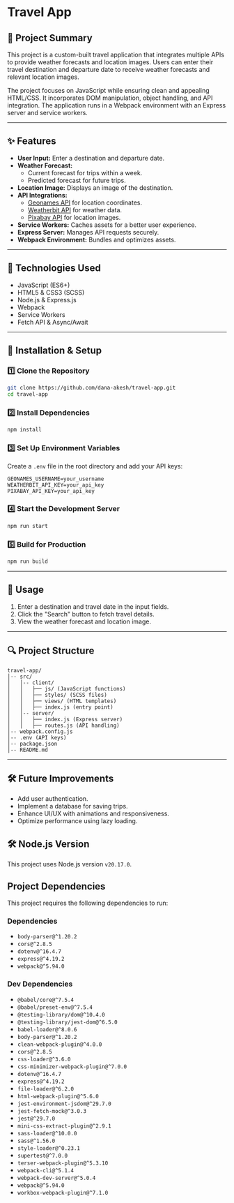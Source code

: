 # Travel App

## 📌 Project Summary

This project is a custom-built travel application that integrates multiple APIs to provide weather forecasts and location images. Users can enter their travel destination and departure date to receive weather forecasts and relevant location images.

The project focuses on JavaScript while ensuring clean and appealing HTML/CSS. It incorporates DOM manipulation, object handling, and API integration. The application runs in a Webpack environment with an Express server and service workers.

---

## ✨ Features

- **User Input:** Enter a destination and departure date.
- **Weather Forecast:**
  - Current forecast for trips within a week.
  - Predicted forecast for future trips.
- **Location Image:** Displays an image of the destination.
- **API Integrations:**
  - [Geonames API](http://www.geonames.org/) for location coordinates.
  - [Weatherbit API](https://www.weatherbit.io/) for weather data.
  - [Pixabay API](https://pixabay.com/api/docs/) for location images.
- **Service Workers:** Caches assets for a better user experience.
- **Express Server:** Manages API requests securely.
- **Webpack Environment:** Bundles and optimizes assets.

---

## 🔧 Technologies Used

- JavaScript (ES6+)
- HTML5 & CSS3 (SCSS)
- Node.js & Express.js
- Webpack
- Service Workers
- Fetch API & Async/Await

---

## 🚀 Installation & Setup

### **1️⃣ Clone the Repository**

```sh
git clone https://github.com/dana-akesh/travel-app.git
cd travel-app
```

### **2️⃣ Install Dependencies**

```sh
npm install
```

### **3️⃣ Set Up Environment Variables**

Create a `.env` file in the root directory and add your API keys:

```
GEONAMES_USERNAME=your_username
WEATHERBIT_API_KEY=your_api_key
PIXABAY_API_KEY=your_api_key
```

### **4️⃣ Start the Development Server**

```sh
npm run start
```

### **5️⃣ Build for Production**

```sh
npm run build
```

---

## 📌 Usage

1. Enter a destination and travel date in the input fields.
2. Click the "Search" button to fetch travel details.
3. View the weather forecast and location image.

---

## 🔍 Project Structure

```
travel-app/
│-- src/
│   │-- client/
│   │   ├── js/ (JavaScript functions)
│   │   ├── styles/ (SCSS files)
│   │   ├── views/ (HTML templates)
│   │   ├── index.js (entry point)
│   │-- server/
│   │   ├── index.js (Express server)
│   │   ├── routes.js (API handling)
│-- webpack.config.js
│-- .env (API keys)
│-- package.json
│-- README.md
```

---

## 🛠 Future Improvements

- Add user authentication.
- Implement a database for saving trips.
- Enhance UI/UX with animations and responsiveness.
- Optimize performance using lazy loading.

## 🛠 Node.js Version

This project uses Node.js version `v20.17.0`.

## Project Dependencies

This project requires the following dependencies to run:

### Dependencies

- `body-parser@^1.20.2`
- `cors@^2.8.5`
- `dotenv@^16.4.7`
- `express@^4.19.2`
- `webpack@^5.94.0`

### Dev Dependencies

- `@babel/core@^7.5.4`
- `@babel/preset-env@^7.5.4`
- `@testing-library/dom@^10.4.0`
- `@testing-library/jest-dom@^6.5.0`
- `babel-loader@^8.0.6`
- `body-parser@^1.20.2`
- `clean-webpack-plugin@^4.0.0`
- `cors@^2.8.5`
- `css-loader@^3.6.0`
- `css-minimizer-webpack-plugin@^7.0.0`
- `dotenv@^16.4.7`
- `express@^4.19.2`
- `file-loader@^6.2.0`
- `html-webpack-plugin@^5.6.0`
- `jest-environment-jsdom@^29.7.0`
- `jest-fetch-mock@^3.0.3`
- `jest@^29.7.0`
- `mini-css-extract-plugin@^2.9.1`
- `sass-loader@^10.0.0`
- `sass@^1.56.0`
- `style-loader@^0.23.1`
- `supertest@^7.0.0`
- `terser-webpack-plugin@^5.3.10`
- `webpack-cli@^5.1.4`
- `webpack-dev-server@^5.0.4`
- `webpack@^5.94.0`
- `workbox-webpack-plugin@^7.1.0`
